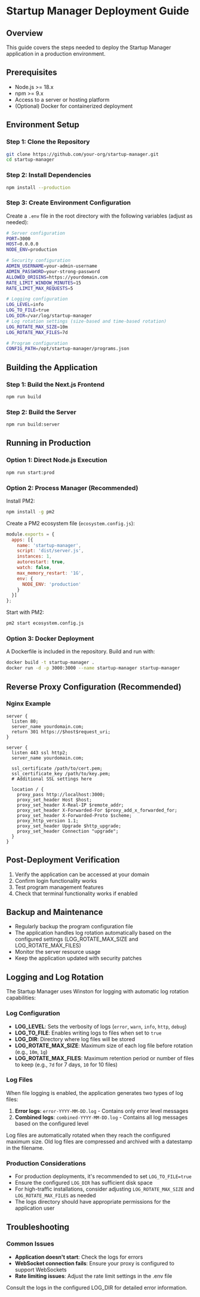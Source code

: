 # Startup Manager Deployment Guide

## Overview

This guide covers the steps needed to deploy the Startup Manager application in a production environment.

## Prerequisites

- Node.js >= 18.x
- npm >= 9.x
- Access to a server or hosting platform
- (Optional) Docker for containerized deployment

## Environment Setup

### Step 1: Clone the Repository

```bash
git clone https://github.com/your-org/startup-manager.git
cd startup-manager
```

### Step 2: Install Dependencies

```bash
npm install --production
```

### Step 3: Create Environment Configuration

Create a `.env` file in the root directory with the following variables (adjust as needed):

```bash
# Server configuration
PORT=3000
HOST=0.0.0.0
NODE_ENV=production

# Security configuration
ADMIN_USERNAME=your-admin-username
ADMIN_PASSWORD=your-strong-password
ALLOWED_ORIGINS=https://yourdomain.com
RATE_LIMIT_WINDOW_MINUTES=15
RATE_LIMIT_MAX_REQUESTS=5

# Logging configuration
LOG_LEVEL=info
LOG_TO_FILE=true
LOG_DIR=/var/log/startup-manager
# Log rotation settings (size-based and time-based rotation)
LOG_ROTATE_MAX_SIZE=10m
LOG_ROTATE_MAX_FILES=7d

# Program configuration
CONFIG_PATH=/opt/startup-manager/programs.json
```

## Building the Application

### Step 1: Build the Next.js Frontend

```bash
npm run build
```

### Step 2: Build the Server

```bash
npm run build:server
```

## Running in Production

### Option 1: Direct Node.js Execution

```bash
npm run start:prod
```

### Option 2: Process Manager (Recommended)

Install PM2:

```bash
npm install -g pm2
```

Create a PM2 ecosystem file (`ecosystem.config.js`):

```javascript
module.exports = {
  apps: [{
    name: 'startup-manager',
    script: 'dist/server.js',
    instances: 1,
    autorestart: true,
    watch: false,
    max_memory_restart: '1G',
    env: {
      NODE_ENV: 'production'
    }
  }]
};
```

Start with PM2:

```bash
pm2 start ecosystem.config.js
```

### Option 3: Docker Deployment

A Dockerfile is included in the repository. Build and run with:

```bash
docker build -t startup-manager .
docker run -d -p 3000:3000 --name startup-manager startup-manager
```

## Reverse Proxy Configuration (Recommended)

### Nginx Example

```nginx
server {
  listen 80;
  server_name yourdomain.com;
  return 301 https://$host$request_uri;
}

server {
  listen 443 ssl http2;
  server_name yourdomain.com;

  ssl_certificate /path/to/cert.pem;
  ssl_certificate_key /path/to/key.pem;
  # Additional SSL settings here

  location / {
    proxy_pass http://localhost:3000;
    proxy_set_header Host $host;
    proxy_set_header X-Real-IP $remote_addr;
    proxy_set_header X-Forwarded-For $proxy_add_x_forwarded_for;
    proxy_set_header X-Forwarded-Proto $scheme;
    proxy_http_version 1.1;
    proxy_set_header Upgrade $http_upgrade;
    proxy_set_header Connection "upgrade";
  }
}
```

## Post-Deployment Verification

1. Verify the application can be accessed at your domain
2. Confirm login functionality works
3. Test program management features
4. Check that terminal functionality works if enabled

## Backup and Maintenance

- Regularly backup the program configuration file
- The application handles log rotation automatically based on the configured settings (LOG_ROTATE_MAX_SIZE and LOG_ROTATE_MAX_FILES)
- Monitor the server resource usage
- Keep the application updated with security patches

## Logging and Log Rotation

The Startup Manager uses Winston for logging with automatic log rotation capabilities:

### Log Configuration

- **LOG_LEVEL**: Sets the verbosity of logs (`error`, `warn`, `info`, `http`, `debug`)
- **LOG_TO_FILE**: Enables writing logs to files when set to `true`
- **LOG_DIR**: Directory where log files will be stored
- **LOG_ROTATE_MAX_SIZE**: Maximum size of each log file before rotation (e.g., `10m`, `1g`)
- **LOG_ROTATE_MAX_FILES**: Maximum retention period or number of files to keep (e.g., `7d` for 7 days, `10` for 10 files)

### Log Files

When file logging is enabled, the application generates two types of log files:

1. **Error logs**: `error-YYYY-MM-DD.log` - Contains only error level messages
2. **Combined logs**: `combined-YYYY-MM-DD.log` - Contains all log messages based on the configured level

Log files are automatically rotated when they reach the configured maximum size. Old log files are compressed and archived with a datestamp in the filename.

### Production Considerations

- For production deployments, it's recommended to set `LOG_TO_FILE=true`
- Ensure the configured `LOG_DIR` has sufficient disk space
- For high-traffic installations, consider adjusting `LOG_ROTATE_MAX_SIZE` and `LOG_ROTATE_MAX_FILES` as needed
- The logs directory should have appropriate permissions for the application user

## Troubleshooting

### Common Issues

- **Application doesn't start**: Check the logs for errors
- **WebSocket connection fails**: Ensure your proxy is configured to support WebSockets
- **Rate limiting issues**: Adjust the rate limit settings in the .env file

Consult the logs in the configured LOG_DIR for detailed error information.
